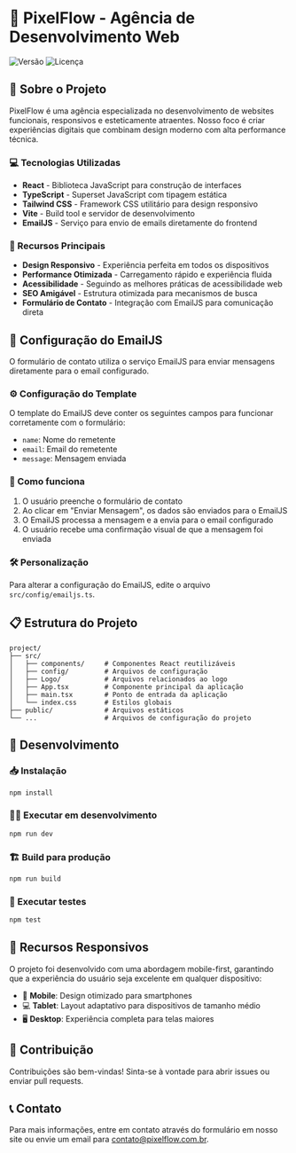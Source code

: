 # 🌟 PixelFlow - Agência de Desenvolvimento Web

![Versão](https://img.shields.io/badge/versão-1.0.0-blue)
![Licença](https://img.shields.io/badge/licença-MIT-green)

## 🚀 Sobre o Projeto

PixelFlow é uma agência especializada no desenvolvimento de websites funcionais, responsivos e esteticamente atraentes. Nosso foco é criar experiências digitais que combinam design moderno com alta performance técnica.

### 💻 Tecnologias Utilizadas

- **React** - Biblioteca JavaScript para construção de interfaces
- **TypeScript** - Superset JavaScript com tipagem estática
- **Tailwind CSS** - Framework CSS utilitário para design responsivo
- **Vite** - Build tool e servidor de desenvolvimento
- **EmailJS** - Serviço para envio de emails diretamente do frontend

### 🎯 Recursos Principais

- **Design Responsivo** - Experiência perfeita em todos os dispositivos
- **Performance Otimizada** - Carregamento rápido e experiência fluida
- **Acessibilidade** - Seguindo as melhores práticas de acessibilidade web
- **SEO Amigável** - Estrutura otimizada para mecanismos de busca
- **Formulário de Contato** - Integração com EmailJS para comunicação direta

## 📧 Configuração do EmailJS

O formulário de contato utiliza o serviço EmailJS para enviar mensagens diretamente para o email configurado. 

### ⚙️ Configuração do Template
O template do EmailJS deve conter os seguintes campos para funcionar corretamente com o formulário:
- `name`: Nome do remetente
- `email`: Email do remetente
- `message`: Mensagem enviada

### 🔄 Como funciona
1. O usuário preenche o formulário de contato
2. Ao clicar em "Enviar Mensagem", os dados são enviados para o EmailJS
3. O EmailJS processa a mensagem e a envia para o email configurado
4. O usuário recebe uma confirmação visual de que a mensagem foi enviada

### 🛠️ Personalização
Para alterar a configuração do EmailJS, edite o arquivo `src/config/emailjs.ts`.

## 📋 Estrutura do Projeto

```
project/
├── src/
│   ├── components/     # Componentes React reutilizáveis
│   ├── config/         # Arquivos de configuração
│   ├── Logo/           # Arquivos relacionados ao logo
│   ├── App.tsx         # Componente principal da aplicação
│   ├── main.tsx        # Ponto de entrada da aplicação
│   └── index.css       # Estilos globais
├── public/             # Arquivos estáticos
└── ...                 # Arquivos de configuração do projeto
```

## 🚀 Desenvolvimento

### 📥 Instalação
```bash
npm install
```

### 🏃‍♂️ Executar em desenvolvimento
```bash
npm run dev
```

### 🏗️ Build para produção
```bash
npm run build
```

### 🧪 Executar testes
```bash
npm test
```

## 📱 Recursos Responsivos

O projeto foi desenvolvido com uma abordagem mobile-first, garantindo que a experiência do usuário seja excelente em qualquer dispositivo:

- 📱 **Mobile**: Design otimizado para smartphones
- 💻 **Tablet**: Layout adaptativo para dispositivos de tamanho médio
- 🖥️ **Desktop**: Experiência completa para telas maiores

## 🤝 Contribuição

Contribuições são bem-vindas! Sinta-se à vontade para abrir issues ou enviar pull requests.

## 📞 Contato

Para mais informações, entre em contato através do formulário em nosso site ou envie um email para contato@pixelflow.com.br. 